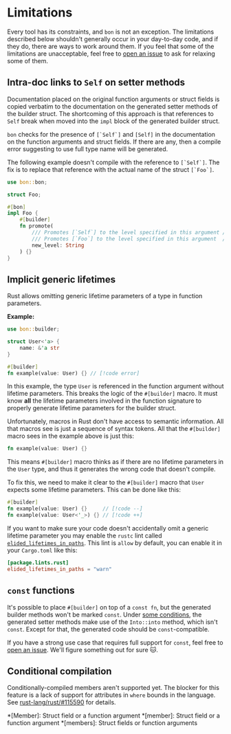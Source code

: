 # Limitations

Every tool has its constraints, and `bon` is not an exception. The limitations described below shouldn't generally occur in your day-to-day code, and if they do, there are ways to work around them. If you feel that some of the limitations are unacceptable, feel free to [open an issue] to ask for relaxing some of them.

## Intra-doc links to `Self` on setter methods

Documentation placed on the original function arguments or struct fields is copied verbatim to the documentation on the generated setter methods of the builder struct. The shortcoming of this approach is that references to `Self` break when moved into the `impl` block of the generated builder struct.

`bon` checks for the presence of ``[`Self`]`` and `[Self]` in the documentation on the function arguments and struct fields. If there are any, then a compile error suggesting to use full type name will be generated.

The following example doesn't compile with the reference to ``[`Self`]``. The fix is to replace that reference with the actual name of the struct ``[`Foo`]``.

```rust compile_fail
use bon::bon;

struct Foo;

#[bon]
impl Foo {
    #[builder]
    fn promote(
        /// Promotes [`Self`] to the level specified in this argument // [!code --]
        /// Promotes [`Foo`] to the level specified in this argument  // [!code ++]
        new_level: String
    ) {}
}
```

## Implicit generic lifetimes

Rust allows omitting generic lifetime parameters of a type in function parameters.

**Example:**

```rust compile_fail
use bon::builder;

struct User<'a> {
    name: &'a str
}

#[builder]
fn example(value: User) {} // [!code error]
```

In this example, the type `User` is referenced in the function argument without lifetime parameters. This breaks the logic of the `#[builder]` macro. It must know **all** the lifetime parameters involved in the function signature to properly generate lifetime parameters for the builder struct.

Unfortunately, macros in Rust don't have access to semantic information. All that macros see is just a sequence of syntax tokens. All that the `#[builder]` macro sees in the example above is just this:

```rust ignore
fn example(value: User) {}
```

This means `#[builder]` macro thinks as if there are no lifetime parameters in the `User` type, and thus it generates the wrong code that doesn't compile.

To fix this, we need to make it clear to the `#[builder]` macro that `User` expects some lifetime parameters. This can be done like this:

```rust compile_fail
#[builder]
fn example(value: User) {}     // [!code --]
fn example(value: User<'_>) {} // [!code ++]
```

If you want to make sure your code doesn't accidentally omit a generic lifetime parameter you may enable the `rustc` lint called [`elided_lifetimes_in_paths`](https://doc.rust-lang.org/rustc/lints/listing/allowed-by-default.html). This lint is `allow` by default, you can enable it in your `Cargo.toml` like this:

```toml
[package.lints.rust]
elided_lifetimes_in_paths = "warn"
```


## `const` functions

It's possible to place `#[builder]` on top of a `const fn`, but the generated builder methods won't be marked `const`. Under [some conditions](into-conversions#types-that-qualify-for-an-automatic-into-conversion), the generated setter methods make use of the `Into::into` method, which isn't `const`. Except for that, the generated code should be `const`-compatible.

If you have a strong use case that requires full support for `const`, feel free to [open an issue]. We'll figure something out for sure 🐱.

## Conditional compilation

Conditionally-compiled members aren't supported yet. The blocker for this feature is a lack of support for attributes in `where` bounds in the language. See [rust-lang/rust/#115590](https://github.com/rust-lang/rust/issues/115590) for details.

[open an issue]: https://github.com/elastio/bon/issues

*[Member]: Struct field or a function argument
*[member]: Struct field or a function argument
*[members]: Struct fields or function arguments
